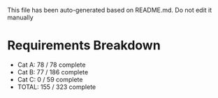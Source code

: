 This file has been auto-generated based on README.md. Do not edit it manually

# Requirements Breakdown

- Cat A:  78 / 78 complete
- Cat B:  77 / 186 complete
- Cat C:  0 / 59 complete
- TOTAL:  155 / 323 complete
